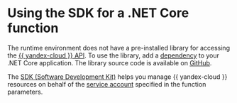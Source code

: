# Using the SDK for a .NET Core function

The runtime environment does not have a pre-installed library for accessing the [{{ yandex-cloud }} API](../../../api-design-guide/). To use the library, add a [dependency](dependencies.md) to your .NET Core application. The library source code is available on [GitHub](https://github.com/yandex-cloud/dotnet-sdk).

The [SDK (Software Development Kit)](https://en.wikipedia.org/wiki/Software_development_kit) helps you manage {{ yandex-cloud }} resources on behalf of the [service account](../../operations/function-sa.md) specified in the function parameters.